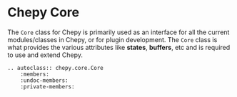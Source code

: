 # Chepy Core

The `Core` class for Chepy is primarily used as an interface for all the current modules/classes in Chepy, or for plugin development. The `Core` class is what provides the various attributes like **states**, **buffers**, etc and is required to use and extend Chepy.


```eval_rst
.. autoclass:: chepy.core.Core
    :members:
    :undoc-members:
    :private-members:
```